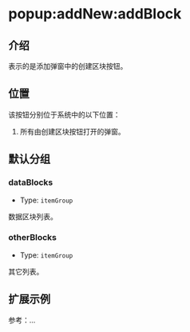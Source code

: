 # popup:addNew:addBlock

## 介绍

表示的是添加弹窗中的创建区块按钮。

## 位置

该按钮分别位于系统中的以下位置：

1. 所有由创建区块按钮打开的弹窗。

## 默认分组

### dataBlocks

- Type: `itemGroup`

数据区块列表。

### otherBlocks

- Type: `itemGroup`

其它列表。

## 扩展示例

参考：...
